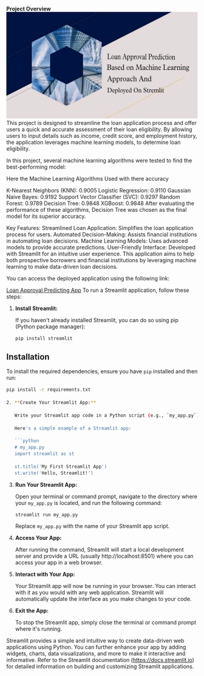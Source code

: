 **Project Overview**
![Loan Prediction App](Loan_prediction.jpeg)
This project is designed to streamline the loan application process and offer users a quick and accurate assessment of their loan eligibility. By allowing users to input details such as income, credit score, and employment history, the application leverages machine learning models, to determine loan eligibility.

In this project, several machine learning algorithms were tested to find the best-performing model:

Here the Machine Learning Algorithms Used with there accuracy

K-Nearest Neighbors (KNN): 0.9005
Logistic Regression: 0.9110
Gaussian Naive Bayes: 0.9192
Support Vector Classifier (SVC): 0.9297
Random Forest: 0.9789
Decision Tree: 0.9848
XGBoost: 0.9848
After evaluating the performance of these algorithms, Decision Tree was chosen as the final model for its superior accuracy.

Key Features:
Streamlined Loan Application: Simplifies the loan application process for users.
Automated Decision-Making: Assists financial institutions in automating loan decisions.
Machine Learning Models: Uses advanced models to provide accurate predictions.
User-Friendly Interface: Developed with Streamlit for an intuitive user experience.
This application aims to help both prospective borrowers and financial institutions by leveraging machine learning to make data-driven loan decisions.

You can access the deployed application using the following link:

[Loan Approval Predicting App](https://loan-prediction-app-ocwdo9mchdg4k9v45dw8bz.streamlit.app/)
To run a Streamlit application, follow these steps:

1. **Install Streamlit:**

   If you haven't already installed Streamlit, you can do so using pip (Python package manager):

   ```
   pip install streamlit
   ```
## Installation

To install the required dependencies, ensure you have `pip` installed and then run:

```sh
pip install -r requirements.txt

2. **Create Your Streamlit App:**

   Write your Streamlit app code in a Python script (e.g., `my_app.py`). You can use any text editor or integrated development environment (IDE) of your choice.

   Here's a simple example of a Streamlit app:

   ```python
   # my_app.py
   import streamlit as st

   st.title('My First Streamlit App')
   st.write('Hello, Streamlit!')
   ```

3. **Run Your Streamlit App:**

   Open your terminal or command prompt, navigate to the directory where your `my_app.py` is located, and run the following command:

   ```
   streamlit run my_app.py
   ```

   Replace `my_app.py` with the name of your Streamlit app script.

4. **Access Your App:**

   After running the command, Streamlit will start a local development server and provide a URL (usually http://localhost:8501) where you can access your app in a web browser.

5. **Interact with Your App:**

   Your Streamlit app will now be running in your browser. You can interact with it as you would with any web application. Streamlit will automatically update the interface as you make changes to your code.

6. **Exit the App:**

   To stop the Streamlit app, simply close the terminal or command prompt where it's running.

Streamlit provides a simple and intuitive way to create data-driven web applications using Python. You can further enhance your app by adding widgets, charts, data visualizations, and more to make it interactive and informative. Refer to the Streamlit documentation (https://docs.streamlit.io) for detailed information on building and customizing Streamlit applications.